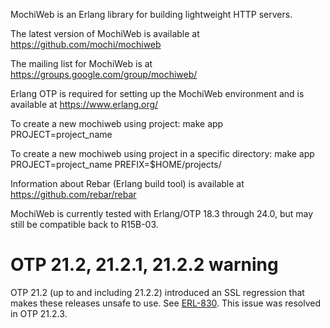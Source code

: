 MochiWeb is an Erlang library for building lightweight HTTP servers.

The latest version of MochiWeb is available at https://github.com/mochi/mochiweb

The mailing list for MochiWeb is at https://groups.google.com/group/mochiweb/

Erlang OTP is required for setting up the MochiWeb environment and is available at https://www.erlang.org/

To create a new mochiweb using project:
   make app PROJECT=project_name

To create a new mochiweb using project in a specific directory:
   make app PROJECT=project_name PREFIX=$HOME/projects/

Information about Rebar (Erlang build tool) is available at https://github.com/rebar/rebar

MochiWeb is currently tested with Erlang/OTP 18.3 through 24.0,
but may still be compatible back to R15B-03.

# OTP 21.2, 21.2.1, 21.2.2 warning

OTP 21.2 (up to and including 21.2.2) introduced an SSL regression that
makes these releases unsafe to use. See [ERL-830](https://bugs.erlang.org/browse/ERL-830).
This issue was resolved in OTP 21.2.3.
